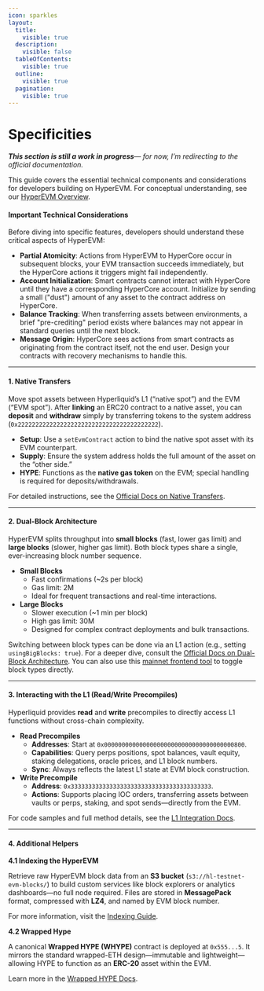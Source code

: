 ```yaml
---
icon: sparkles
layout:
  title:
    visible: true
  description:
    visible: false
  tableOfContents:
    visible: true
  outline:
    visible: true
  pagination:
    visible: true
---
```


# Specificities

_**This section is still a work in progress**— for now, I’m redirecting to the official documentation._

This guide covers the essential technical components and considerations for developers building on HyperEVM. For conceptual understanding, see our [HyperEVM Overview](../../../architecture/hyperevm.md).&#x20;

#### Important Technical Considerations

Before diving into specific features, developers should understand these critical aspects of HyperEVM:

* **Partial Atomicity**: Actions from HyperEVM to HyperCore occur in subsequent blocks, your EVM transaction succeeds immediately, but the HyperCore actions it triggers might fail independently.
* **Account Initialization**: Smart contracts cannot interact with HyperCore until they have a corresponding HyperCore account. Initialize by sending a small ("dust") amount of any asset to the contract address on HyperCore.
* **Balance Tracking**: When transferring assets between environments, a brief "pre-crediting" period exists where balances may not appear in standard queries until the next block.
* **Message Origin**: HyperCore sees actions from smart contracts as originating from the contract itself, not the end user. Design your contracts with recovery mechanisms to handle this.

***

#### 1. Native Transfers

Move spot assets between Hyperliquid’s L1 (“native spot”) and the EVM (“EVM spot”). After **linking** an ERC20 contract to a native asset, you can **deposit** and **withdraw** simply by transferring tokens to the system address (`0x2222222222222222222222222222222222222222`).

* **Setup**: Use a `setEvmContract` action to bind the native spot asset with its EVM counterpart.
* **Supply**: Ensure the system address holds the full amount of the asset on the “other side.”
* **HYPE**: Functions as the **native gas token** on the EVM; special handling is required for deposits/withdrawals.

For detailed instructions, see the [Official Docs on Native Transfers](https://hyperliquid.gitbook.io/hyperliquid-docs/for-developers/evm/native-transfers).

***

#### 2. Dual-Block Architecture

HyperEVM splits throughput into **small blocks** (fast, lower gas limit) and **large blocks** (slower, higher gas limit). Both block types share a single, ever-increasing block number sequence.

* **Small Blocks**
  * Fast confirmations (\~2s per block)
  * Gas limit: 2M
  * Ideal for frequent transactions and real-time interactions.
* **Large Blocks**
  * Slower execution (\~1 min per block)
  * High gas limit: 30M
  * Designed for complex contract deployments and bulk transactions.

Switching between block types can be done via an L1 action (e.g., setting `usingBigBlocks: true`). For a deeper dive, consult the [Official Docs on Dual-Block Architecture](https://hyperliquid.gitbook.io/hyperliquid-docs/for-developers/evm/dual-block-architecture). You can also use this [mainnet frontend tool](https://hyperevm-block-toggle.vercel.app/) to toggle block types directly.

***

#### 3. Interacting with the L1 (Read/Write Precompiles)

Hyperliquid provides **read** and **write** precompiles to directly access L1 functions without cross-chain complexity.

* **Read Precompiles**
  * **Addresses**: Start at `0x0000000000000000000000000000000000000800`.
  * **Capabilities**: Query perps positions, spot balances, vault equity, staking delegations, oracle prices, and L1 block numbers.
  * **Sync**: Always reflects the latest L1 state at EVM block construction.
* **Write Precompile**
  * **Address**: `0x3333333333333333333333333333333333333333`.
  * **Actions**: Supports placing IOC orders, transferring assets between vaults or perps, staking, and spot sends—directly from the EVM.

For code samples and full method details, see the [L1 Integration Docs](https://hyperliquid.gitbook.io/hyperliquid-docs/for-developers/evm/interacting-with-the-l1).

***

#### 4. Additional Helpers

**4.1 Indexing the HyperEVM**

Retrieve raw HyperEVM block data from an **S3 bucket** (`s3://hl-testnet-evm-blocks/`) to build custom services like block explorers or analytics dashboards—no full node required. Files are stored in **MessagePack** format, compressed with **LZ4**, and named by EVM block number.

For more information, visit the [Indexing Guide](https://hyperliquid.gitbook.io/hyperliquid-docs/for-developers/evm/raw-hyperevm-block-data).

**4.2 Wrapped Hype**

A canonical **Wrapped HYPE (WHYPE)** contract is deployed at `0x555...5`. It mirrors the standard wrapped-ETH design—immutable and lightweight—allowing HYPE to function as an **ERC-20** asset within the EVM.

Learn more in the [Wrapped HYPE Docs](https://hyperliquid.gitbook.io/hyperliquid-docs/for-developers/evm/wrapped-hype).
